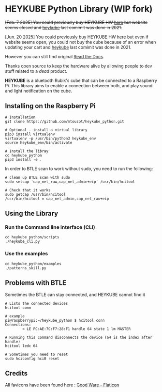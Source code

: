 # HEYKUBE Python Library (WIP fork)

~~[Feb. 7 2025] You could previously buy HEYKUBE HW [here](https://www.heykube.com) but website seems closed and [heykube](https://github.com/heykube) last comimit was done in 2021.~~

[Jun. 20 2025] You could previously buy HEYKUBE HW [here](https://www.heykube.com) but even if website seems open, you could not buy the cube because of an error when updating your cart and [heykube](https://github.com/heykube) last comimit was done in 2021.

However you can still find original [Read the Docs](https://heykube-python.readthedocs.io/en/latest/index.html).

Thanks open source to keep the hardware alive by allowing people to dev stuff related to a _dead_ product.

__HEYKUBE__ is a bluetooth Rubik's cube that can be connected to a Raspberry Pi. This library aims to enable a connection between both, and play sound and light notification on the cube.

## Installing on the Raspberry Pi

```
# Installation
git clone https://github.com/mtouzot/heykube_python.git

# Optional - install a virtual library
pip3 install virtualenv
virtualenv -p /usr/bin/python3 heykube_env
source heykube_env/bin/activate

# Install the libray
cd heykube_python
pip3 install -e . 
```

In order to BTLE scan to work without sudo, you need to run the following:

```
# clean up BTLE scan with sudo
sudo setcap 'cap_net_raw,cap_net_admin+eip' /usr/bin/hcitool

# Check that it works
sudo getcap /usr/bin/hcitool
/usr/bin/hcitool = cap_net_admin,cap_net_raw+eip
```

## Using the Library

### Run the Command line interface (CLI)
```
cd heykube_python/scripts
./heykube_cli.py
```

### Use the examples
```
cd heykube_python/examples
./patterns_skill.py
```

## Problems with BTLE 
Sometimes the BTLE can stay connected, and HEYKUBE cannot find it

```
# Lists the connected devices
hcitool conn

# example
pi@raspberrypi:~/heykube_python $ hcitool conn
Connections:
        < LE FC:AE:7C:F7:28:F1 handle 64 state 1 lm MASTER

# Running this command disconnects the device (64 is the index after handle)
hcitool ledc 64

# Sometimes you need to reset 
sudo hciconfig hci0 reset
```

## Credits

All favicons have been found here : [Good Ware - Flaticon](https://www.flaticon.com/fr/icones-gratuites/rubik)